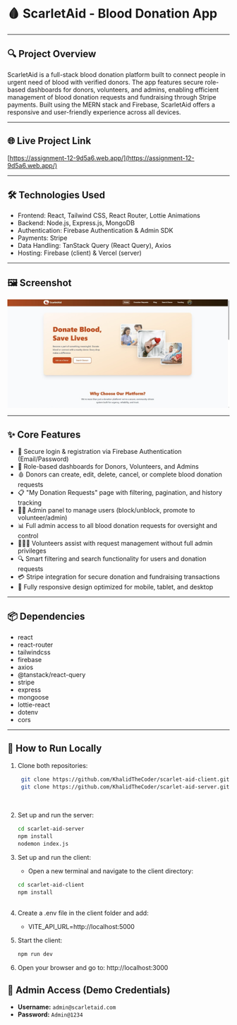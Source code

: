 # 🩸 ScarletAid - Blood Donation App

---

## 🔍 Project Overview

ScarletAid is a full-stack blood donation platform built to connect people in urgent need of blood with verified donors. The app features secure role-based dashboards for donors, volunteers, and admins, enabling efficient management of blood donation requests and fundraising through Stripe payments. Built using the MERN stack and Firebase, ScarletAid offers a responsive and user-friendly experience across all devices.

---

## 🌐 Live Project Link

[https://assignment-12-9d5a6.web.app/](https://assignment-12-9d5a6.web.app/)

---

## 🛠️ Technologies Used

- Frontend: React, Tailwind CSS, React Router, Lottie Animations  
- Backend: Node.js, Express.js, MongoDB  
- Authentication: Firebase Authentication & Admin SDK  
- Payments: Stripe  
- Data Handling: TanStack Query (React Query), Axios  
- Hosting: Firebase (client) & Vercel (server)

---

## 🖼️ Screenshot

![ScarletAid Screenshot](https://github.com/KhalidTheCoder/scarlet-aid-client/blob/main/IMG_0900.JPG)  


---

## ✨ Core Features

- 🔐 Secure login & registration via Firebase Authentication (Email/Password)  
- 👥 Role-based dashboards for Donors, Volunteers, and Admins  
- 🩸 Donors can create, edit, delete, cancel, or complete blood donation requests  
- 📋 "My Donation Requests" page with filtering, pagination, and history tracking  
- 🧑‍⚖️ Admin panel to manage users (block/unblock, promote to volunteer/admin)  
- 📊 Full admin access to all blood donation requests for oversight and control  
- 🧑‍🤝‍🧑 Volunteers assist with request management without full admin privileges  
- 🔍 Smart filtering and search functionality for users and donation requests  
- 💳 Stripe integration for secure donation and fundraising transactions  
- 📱 Fully responsive design optimized for mobile, tablet, and desktop

---

## 📦 Dependencies

- react  
- react-router 
- tailwindcss  
- firebase  
- axios  
- @tanstack/react-query  
- stripe  
- express  
- mongoose  
- lottie-react  
- dotenv   
- cors  


---

## 🚀 How to Run Locally

1. Clone both repositories:

   ```bash
    git clone https://github.com/KhalidTheCoder/scarlet-aid-client.git
    git clone https://github.com/KhalidTheCoder/scarlet-aid-server.git


   
   
2. Set up and run the server:
   ```bash
   cd scarlet-aid-server
   npm install
   nodemon index.js

3. Set up and run the client:
   
   - Open a new terminal and navigate to the client directory:
     
    ```bash
    cd scarlet-aid-client
    npm install
     
4. Create a .env file in the client folder and add:
   
   - VITE_API_URL=http://localhost:5000

5. Start the client:
   ```bash
   npm run dev
   
6. Open your browser and go to:
   http://localhost:3000


## 👤 Admin Access (Demo Credentials)

- **Username:** `admin@scarletaid.com`  
- **Password:** `Admin@1234`





      

   
    
    


